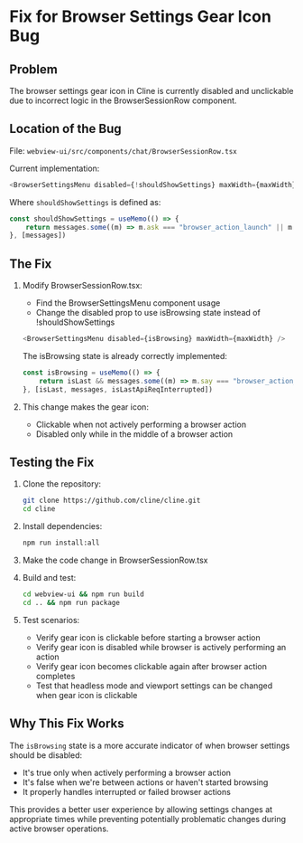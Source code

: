 # Fix for Browser Settings Gear Icon Bug

## Problem

The browser settings gear icon in Cline is currently disabled and unclickable due to incorrect logic in the BrowserSessionRow component.

## Location of the Bug

File: `webview-ui/src/components/chat/BrowserSessionRow.tsx`

Current implementation:

```typescript
<BrowserSettingsMenu disabled={!shouldShowSettings} maxWidth={maxWidth} />
```

Where `shouldShowSettings` is defined as:

```typescript
const shouldShowSettings = useMemo(() => {
	return messages.some((m) => m.ask === "browser_action_launch" || m.say === "browser_action_launch")
}, [messages])
```

## The Fix

1. Modify BrowserSessionRow.tsx:

    - Find the BrowserSettingsMenu component usage
    - Change the disabled prop to use isBrowsing state instead of !shouldShowSettings

    ```typescript
    <BrowserSettingsMenu disabled={isBrowsing} maxWidth={maxWidth} />
    ```

    The isBrowsing state is already correctly implemented:

    ```typescript
    const isBrowsing = useMemo(() => {
    	return isLast && messages.some((m) => m.say === "browser_action_result") && !isLastApiReqInterrupted
    }, [isLast, messages, isLastApiReqInterrupted])
    ```

2. This change makes the gear icon:
    - Clickable when not actively performing a browser action
    - Disabled only while in the middle of a browser action

## Testing the Fix

1. Clone the repository:

    ```bash
    git clone https://github.com/cline/cline.git
    cd cline
    ```

2. Install dependencies:

    ```bash
    npm run install:all
    ```

3. Make the code change in BrowserSessionRow.tsx

4. Build and test:

    ```bash
    cd webview-ui && npm run build
    cd .. && npm run package
    ```

5. Test scenarios:
    - Verify gear icon is clickable before starting a browser action
    - Verify gear icon is disabled while browser is actively performing an action
    - Verify gear icon becomes clickable again after browser action completes
    - Test that headless mode and viewport settings can be changed when gear icon is clickable

## Why This Fix Works

The `isBrowsing` state is a more accurate indicator of when browser settings should be disabled:

-   It's true only when actively performing a browser action
-   It's false when we're between actions or haven't started browsing
-   It properly handles interrupted or failed browser actions

This provides a better user experience by allowing settings changes at appropriate times while preventing potentially problematic changes during active browser operations.
